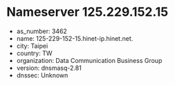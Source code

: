 # Nameserver 125.229.152.15

* as_number: 3462
* name: 125-229-152-15.hinet-ip.hinet.net.
* city: Taipei
* country: TW
* organization: Data Communication Business Group
* version: dnsmasq-2.81
* dnssec: Unknown
